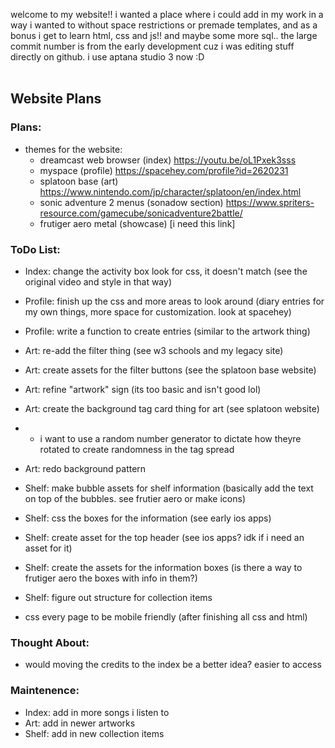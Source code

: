 welcome to my website!! i wanted a place where i could add in my work in a way i wanted to without space restrictions or premade templates, and as a bonus i get to learn html, css and js!! and maybe some more sql..
the large commit number is from the early development cuz i was editing stuff directly on github. i use aptana studio 3 now :D
<br /><br />
## Website Plans
### Plans:
- themes for the website:
  - dreamcast web browser (index) https://youtu.be/oL1Pxek3sss
  - myspace (profile) https://spacehey.com/profile?id=2620231
  - splatoon base (art) https://www.nintendo.com/jp/character/splatoon/en/index.html
  - sonic adventure 2 menus (sonadow section) https://www.spriters-resource.com/gamecube/sonicadventure2battle/
  - frutiger aero metal (showcase) [i need this link]

### ToDo List:
- Index: change the activity box look for css, it doesn't match (see the original video and style in that way)
- Profile: finish up the css and more areas to look around (diary entries for my own things, more space for customization. look at spacehey)
- Profile: write a function to create entries (similar to the artwork thing)
- Art: re-add the filter thing (see w3 schools and my legacy site)
- Art: create assets for the filter buttons (see the splatoon base website)
- Art: refine "artwork" sign (its too basic and isn't good lol)
- Art: create the background tag card thing for art (see splatoon website)
- - i want to use a random number generator to dictate how theyre rotated to create randomness in the tag spread
- Art: redo background pattern
- Shelf: make bubble assets for shelf information (basically add the text on top of the bubbles. see frutier aero or make icons)
- Shelf: css the boxes for the information (see early ios apps)
- Shelf: create asset for the top header (see ios apps? idk if i need an asset for it)
- Shelf: create the assets for the information boxes (is there a way to frutiger aero the boxes with info in them?)
- Shelf: figure out structure for collection items

- css every page to be mobile friendly (after finishing all css and html)

### Thought About:
- would moving the credits to the index be a better idea? easier to access

### Maintenence:
- Index: add in more songs i listen to
- Art: add in newer artworks
- Shelf: add in new collection items
